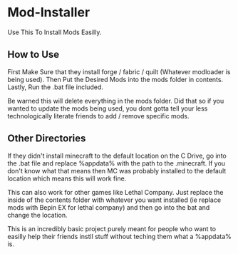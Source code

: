 # Mod-Installer
 Use This To Install Mods Easilly.
## How to Use
 First Make Sure that they install forge / fabric / quilt (Whatever modloader is being used).
 Then Put the Desired Mods into the mods folder in contents.
 Lastly, Run the .bat file included.

 Be warned this will delete everything in the mods folder.
 Did that so if you wanted to update the mods being used, you dont gotta tell your less technologically literate friends to add / remove specific mods.

## Other Directories

 If they didn't install minecraft to the default location on the C Drive, go into the .bat file and replace %appdata% with the path to the .minecraft.
 If you don't know what that means then MC was probably installed to the default location which means this will work fine.

 This can also work for other games like Lethal Company.
 Just replace the inside of the contents folder with whatever you want installed (ie replace mods with Bepin EX for lethal company) and then go into the bat and change the location.

 This is an incredibly basic project purely meant for people who want to easilly help their friends instll stuff without teching them what a %appdata% is.
